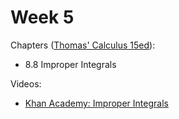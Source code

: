 # Week 5

Chapters ([Thomas' Calculus 15ed](https://annas-archive.org/md5/ca33a08bbe2ed2ef4769d8ff9fbdde41)):
- 8.8 Improper Integrals

Videos:
- [Khan Academy: Improper Integrals](https://www.khanacademy.org/math/calculus-all-old/integration-calc/improper-integrals-calc/v/introduction-to-improper-integrals)
